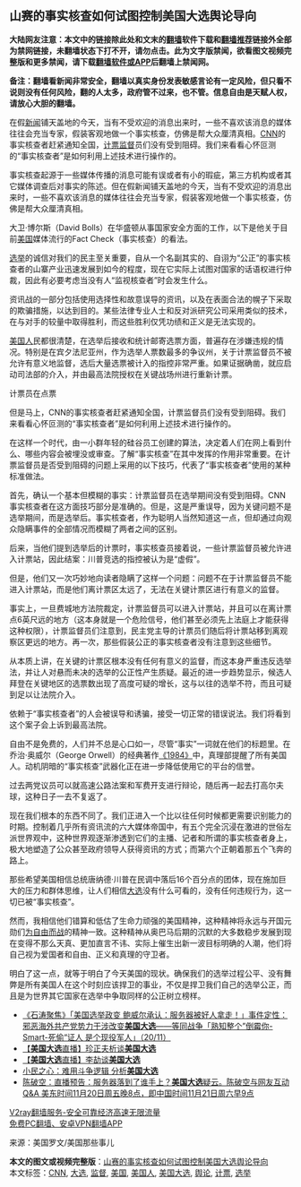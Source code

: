  <h2>山赛的事实核查如何试图控制美国大选舆论导向</h2> <p class="notice"><b>大陆网友注意：本文中的链接除此处和文末的<a href="https://github.com/bannedbook/fanqiang" >翻墙</a>软件下载和<a href="https://github.com/killgcd/justmysocks/blob/master/README.md">翻墙推荐</a>链接外全部为禁网链接，未翻墙状态下打不开，请勿点击。此为文字版禁闻，欲看图文视频完整版和更多禁闻，请下载<a href="https://github.com/bannedbook/fanqiang">翻墙软件或APP</a>后翻墙上禁闻网。</p><p>备注：翻墙看新闻非常安全，翻墙以真实身份发表敏感言论有一定风险，但只看不说则没有任何风险，翻的人太多，政府管不过来，也不管。信息自由是天赋人权，请放心大胆的翻墙。</b></p>  <div class="entry"> <p id="summary">在假<span class='wp_keywordlink_affiliate'><a href="https://www.bannedbook.org/" title="新闻">新闻</a></span>铺天盖地的今天，当有不受欢迎的消息出来时，一些不喜欢该消息的媒体往往会充当专家，假装客观地做一个事实核查，仿佛是帮大众厘清真相。<a href="https://www.bannedbook.org/bnews/tag/cnn/" class="st_tag internal_tag" rel="tag" title="标签 CNN 下的日志">CNN</a>的事实核查者赶紧通知全国，<a href="https://www.bannedbook.org/bnews/tag/%E8%AE%A1%E7%A5%A8/" class="st_tag internal_tag" rel="tag" title="标签 计票 下的日志">计票</a><a href="https://www.bannedbook.org/bnews/tag/%E7%9B%91%E7%9D%A3/" class="st_tag internal_tag" rel="tag" title="标签 监督 下的日志">监督</a>员们没有受到阻碍。我们来看看心怀叵测的“事实核查者”是如何利用上述技术进行操作的。</p> <p id="conimg"></p> <p>事实核查起源于一些媒体传播的消息可能有误或者有小的瑕疵，第三方机构或者其它媒体调查后对事实的陈述。但在假新闻铺天盖地的今天，当有不受欢迎的消息出来时，一些不喜欢该消息的媒体往往会充当专家，假装客观地做一个事实核查，仿佛是帮大众厘清真相。</p> <p>大卫‧博尔斯（David Bolls）在华盛顿从事国家安全方面的工作，以下是他关于目前<a href="https://www.bannedbook.org/bnews/tag/%e7%be%8e%e5%9b%bd/" class="st_tag internal_tag" rel="tag" title="标签 美国 下的日志">美国</a>媒体流行的Fact Check（事实核查）的看法。</p> <p><a href="https://www.bannedbook.org/bnews/tag/%e9%80%89%e4%b8%be/" class="st_tag internal_tag" rel="tag" title="标签 选举 下的日志">选举</a>的诚信对我们的民主至关重要，自从一个名副其实的、自诩为“公正”的事实核查者的山寨产业迅速发展到如今的程度，现在它实际上试图对国家的话语权进行仲裁，因此有必要考虑当没有人“监视核查者”时会发生什么。</p> <p>资讯战的一部分包括使用选择性和故意误导的资讯，以及在表面合法的幌子下采取的欺骗措施，以达到目的。某些法律专业人士和反对派研究公司采用类似的技术，在与对手的较量中取得胜利，而这些胜利仅凭功绩和正义是无法实现的。</p>  <p><a href="https://www.bannedbook.org/bnews/tag/%E7%BE%8E%E5%9B%BD%E4%BA%BA/" class="st_tag internal_tag" rel="tag" title="标签 美国人 下的日志">美国人</a>民都很清楚，在选举后接收和统计邮寄选票方面，普遍存在涉嫌违规的情况。特别是在宾夕法尼亚州，作为选举人票数最多的争议州，关于计票监督员不被允许有意义地监督，选后大量选票被计入的指控非常严重。如果证据确凿，就应启动司法部的介入，并由最高法院授权在关键战场州进行重新计票。</p> <p></p> <p>计票员在点票</p> <p>但是马上，CNN的事实核查者赶紧通知全国，计票监督员们没有受到阻碍。我们来看看心怀叵测的“事实核查者”是如何利用上述技术进行操作的。</p> <p>在这样一个时代，由一小群年轻的硅谷员工创建的算法，决定着人们在网上看到什么、哪些内容会被埋没或审查。了解“事实核查”在其中发挥的作用非常重要。在计票监督员是否受到阻碍的问题上采用的以下技巧，代表了“事实核查者”使用的某种标准做法。</p> <p></p>  <p>首先，确认一个基本但模糊的事实：计票监督员在选举期间没有受到阻碍。CNN事实核查者在这方面技巧部分是准确的。但是，这是严重误导，因为关键问题不是选举期间，而是选举后。事实核查者，作为聪明人当然知道这一点，但却通过向观众隐瞒事件的全部情况而模糊了两者之间的区别。</p> <p>后来，当他们提到选举后的计票时，事实核查员接着说，一些计票监督员被允许进入计票站，因此结案：川普竞选的指控被认为是“虚假”。</p> <p>但是，他们又一次巧妙地向读者隐瞒了这样一个问题：问题不在于计票监督员不能进入计票站，而是他们离计票区太远了，无法在关键计票区进行有意义的监督。</p> <p>事实上，一旦费城地方法院裁定，计票监督员可以进入计票站，并且可以在离计票点6英尺远的地方（这本身就是一个危险信号，他们甚至必须先上法庭上才能获得这种权限），计票监督员们注意到，民主党主导的计票员们随后将计票站移到离观察区更远的地方。再一次，那些假装公正的事实核查者没有注意到这些细节。</p> <p></p> <p>从本质上讲，在关键的计票区根本没有任何有意义的监督，而这本身严重违反选举法，并让人对悬而未决的选举的公正性产生质疑。最近的进一步趋势显示，候选人拜登在关键地区的选票数出现了高度可疑的增长，这与以往的选举不符，而且可疑到足以让法院介入。</p>  <p>依赖于“事实核查者”的人会被误导和诱骗，接受一切正常的错误说法。我们将看到这个案子会上诉到最高法院。</p> <p>自由不是免费的，人们并不总是心口如一，尽管“事实”一词就在他们的标题里。在乔治‧奥威尔（George Orwell）的经典著作<span class='wp_keywordlink'><a href="https://www.bannedbook.org/forum2/topic186.html" title="乔治.奥威尔《1984》" target="_blank">《1984》</a></span>中，真理部提醒了所有美国人。动机阴暗的“事实核查”武器化正在进一步降低使用它的平台的信誉。</p> <p></p> <p>过去两党议员可以就高速公路法案和军费开支进行辩论，随后再一起去打高尔夫球，这种日子一去不复返了。</p> <p>现在我们根本的东西不同了。我们正进入一个比以往任何时候都更需要识别能力的时期。控制着几乎所有资讯流的六大媒体帝国中，有五个完全沉浸在激进的世俗左派世界观中，这种世界观逐渐渗透到它们的主播、记者和所谓的事实核查者身上，极大地塑造了公众甚至政府领导人获得资讯的方式；而第六个正朝着那五个飞奔的路上。</p> <p>那些希望美国相信总统唐纳德‧川普在民调中落后16个百分点的团体，现在施加巨大的压力和群体思维，让人们相信<a href="https://www.bannedbook.org/bnews/tag/%e5%a4%a7%e9%80%89/" class="st_tag internal_tag" rel="tag" title="标签 大选 下的日志">大选</a>没有什么可看的，没有任何违规行为，这一切已被“事实核查”。</p>  <p>然而，我相信他们错算和低估了生命力顽强的美国精神，这种精神将永远与开国元勋们<span class='wp_keywordlink'><a href="https://www.bannedbook.org/forum2/topic1689.html" title="余杰《为自由而战——余杰政论自选集》" target="_blank">为自由而战</a></span>的精神一致。这种精神从奥巴马后期的沉默的大多数稳步发展到现在变得不那么天真、更加直言不讳、实际上催生出新一波目标明确的人潮，他们将自己视为爱国者和自由、正义和真理的守卫者。</p> <p>明白了这一点，就等于明白了今天美国的现状。确保我们的选举过程公平、没有舞弊是所有美国人在这个时刻应该捍卫的事业，不仅是捍卫我们自己的选举公正，而且是为世界其它国家在选举中争取同样的公正树立榜样。</p> <ul class='op-related-articles' title='相关阅读'> <li><a href='https://www.bannedbook.org/bnews/bannedvideo/20201121/1434522.html' target='_blank'>《石涛聚焦》「美国选举政变 鲍威尔承认：服务器被好人拿走！」事件定性：邪恶海外共产党势力干涉改变<b>美国大选</b>——等同战争「熟知整个”倒霉你-Smart-死偷“证人 是个现役军人」（20/11）</a></li> <li><a href='https://www.bannedbook.org/bnews/bannedvideo/20201121/1434424.html' target='_blank'>【<b>美国大选</b>直播】珍正夫析谈<b>美国大选</b></a></li> <li><a href='https://www.bannedbook.org/bnews/bannedvideo/20201121/1434414.html' target='_blank'>【<b>美国大选</b>直播】李劼谈<b>美国大选</b></a></li> <li><a href='https://www.bannedbook.org/bnews/baitai/20201121/1434393.html' target='_blank'>小民之心：难用斗争逻辑 分析<b>美国大选</b></a></li> <li><a href='https://www.bannedbook.org/bnews/cbnews/20201121/1434353.html' target='_blank'>陈破空：直播预告：服务器落到了谁手上？<b>美国大选</b>疑云。陈破空与网友互动Q&amp;A 美东时间11月20日周五晚8点，即中国时间11月21日周六早9点</a></li> </ul> <p class="texttj"> <a href="https://www.bannedbook.org/forum23/topic22702.html" target="_blank">V2ray翻墙服务-安全可靠经济高速无限流量</a><br/> <a href="https://github.com/bannedbook/fanqiang/wiki/%E7%A6%81%E9%97%BB%E7%BD%91%E5%AE%89%E5%8D%93%E7%BF%BB%E5%A2%99%E6%96%B0%E9%97%BBAPP" target="_blank">免费PC翻墙、安卓VPN翻墙APP</a></p><p> 来源：美国罗文/美国那些事儿 </p><a name='sharetosocial'></a>       <div><b>本文的图文或视频完整版</b>：<a href='https://www.bannedbook.org/bnews/comments/20201122/1434901.html'>山赛的事实核查如何试图控制美国大选舆论导向</a></div>  </div><!--END ENTRY--> <div class="postfooter"> <div>本文标签：<a href="https://www.bannedbook.org/bnews/tag/cnn/" rel="tag">CNN</a>, <a href="https://www.bannedbook.org/bnews/tag/%e5%a4%a7%e9%80%89/" rel="tag">大选</a>, <a href="https://www.bannedbook.org/bnews/tag/%E7%9B%91%E7%9D%A3/" rel="tag">监督</a>, <a href="https://www.bannedbook.org/bnews/tag/%e7%be%8e%e5%9b%bd/" rel="tag">美国</a>, <a href="https://www.bannedbook.org/bnews/tag/%E7%BE%8E%E5%9B%BD%E4%BA%BA/" rel="tag">美国人</a>, <a href="https://www.bannedbook.org/bnews/tag/%e7%be%8e%e5%9b%bd%e5%a4%a7%e9%80%89/" rel="tag">美国大选</a>, <a href="https://www.bannedbook.org/bnews/tag/%E8%88%86%E8%AE%BA/" rel="tag">舆论</a>, <a href="https://www.bannedbook.org/bnews/tag/%E8%AE%A1%E7%A5%A8/" rel="tag">计票</a>, <a href="https://www.bannedbook.org/bnews/tag/%e9%80%89%e4%b8%be/" rel="tag">选举</a></div>  </div><!--END POSTFOOTER--> 